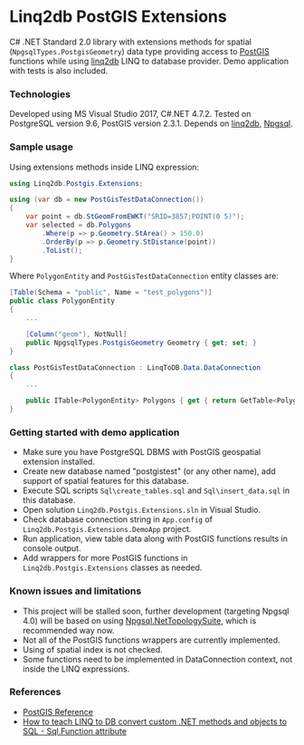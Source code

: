 # Linq2db PostGIS Extensions
C# .NET Standard 2.0 library with extensions methods for spatial (`NpgsqlTypes.PostgisGeometry`) data type providing access to [PostGIS](http://postgis.net/) functions while using [linq2db](https://github.com/linq2db/linq2db) LINQ to database provider.
Demo application with tests is also included.

### Technologies
Developed using MS Visual Studio 2017, C#.NET 4.7.2.
Tested on PostgreSQL version 9.6, PostGIS version 2.3.1.
Depends on [linq2db](https://github.com/linq2db/linq2db), [Npgsql](https://github.com/npgsql/npgsql).

### Sample usage
Using extensions methods inside LINQ expression:

```c#
using Linq2db.Postgis.Extensions;

using (var db = new PostGisTestDataConnection())
{
    var point = db.StGeomFromEWKT("SRID=3857;POINT(0 5)");
    var selected = db.Polygons
        .Where(p => p.Geometry.StArea() > 150.0)
        .OrderBy(p => p.Geometry.StDistance(point))
        .ToList();
}
```

Where `PolygonEntity` and `PostGisTestDataConnection` entity classes are:

```c#
[Table(Schema = "public", Name = "test_polygons")]
public class PolygonEntity
{
	...

    [Column("geom"), NotNull]
    public NpgsqlTypes.PostgisGeometry Geometry { get; set; }
}

class PostGisTestDataConnection : LinqToDB.Data.DataConnection
{
	...

	public ITable<PolygonEntity> Polygons { get { return GetTable<PolygonEntity>(); } }
}
```

### Getting started with demo application
* Make sure you have PostgreSQL DBMS with PostGIS geospatial extension installed.
* Create new database named "postgistest" (or any other name), add support of spatial features for this database.
* Execute SQL scripts `Sql\create_tables.sql` and `Sql\insert_data.sql` in this database.
* Open solution `Linq2db.Postgis.Extensions.sln` in Visual Studio.
* Check database connection string in `App.config` of `Linq2db.Postgis.Extensions.DemoApp` project.
* Run application, view table data along with PostGIS functions results in console output.
* Add wrappers for more PostGIS functions in `Linq2db.Postgis.Extensions` classes as needed.

### Known issues and limitations
* This project will be stalled soon, further development (targeting Npgsql 4.0) will be based on using [Npgsql.NetTopologySuite](https://www.npgsql.org/doc/types/nts.html), which is recommended way now.
* Not all of the PostGIS functions wrappers are currently implemented.
* Using of spatial index is not checked.
* Some functions need to be implemented in DataConnection context, not inside the LINQ expressions.

### References
* [PostGIS Reference](http://postgis.refractions.net/documentation/manual-1.5/reference.html)
* [How to teach LINQ to DB convert custom .NET methods and objects to SQL - Sql.Function attribute](http://blog.linq2db.com/2016/06/how-to-teach-linq-to-db-convert-custom.html)